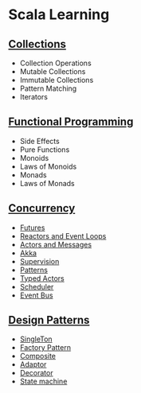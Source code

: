 # Scala Learning

## [Collections](docs/Collections.md)
- Collection Operations
- Mutable Collections
- Immutable Collections
- Pattern Matching
- Iterators

## [Functional Programming](docs/Functional_Programming.md)
- Side Effects
- Pure Functions
- Monoids
- Laws of Monoids
- Monads
- Laws of Monads

## [Concurrency](docs/Concurrency.md)

- [Futures](docs/Concurrency.md)
- [Reactors and Event Loops](docs/Concurrency.md)
- [Actors and Messages](docs/Concurrency.md)
- [Akka](docs/Concurrency.md)
- [Supervision](docs/Concurrency.md)
- [Patterns](docs/Concurrency.md)
- [Typed Actors](docs/Concurrency.md)
- [Scheduler](docs/Concurrency.md)
- [Event Bus](docs/Concurrency.md)

## [Design Patterns](docs/design-pattern.md)
- [SingleTon](docs/design-pattern.md)
- [Factory Pattern](docs/design-pattern.md)
- [Composite](docs/design-pattern.md)
- [Adaptor](docs/design-pattern.md)
- [Decorator](docs/design-pattern.md)
- [State machine](docs/design-pattern.md)

